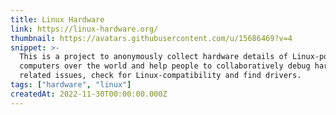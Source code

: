 ```yaml
---
title: Linux Hardware
link: https://linux-hardware.org/
thumbnail: https://avatars.githubusercontent.com/u/15686469?v=4
snippet: >-
  This is a project to anonymously collect hardware details of Linux-powered
  computers over the world and help people to collaboratively debug hardware
  related issues, check for Linux-compatibility and find drivers.
tags: ["hardware", "linux"]
createdAt: 2022-11-30T00:00:00.000Z
---
```

